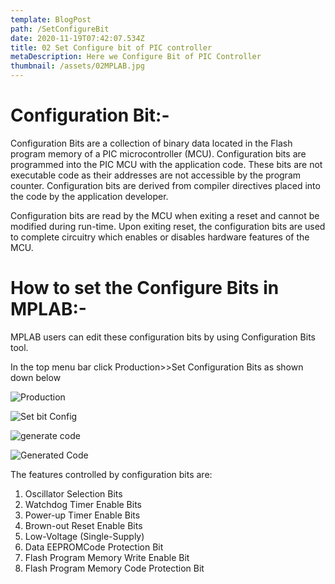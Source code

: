 ```yaml
---
template: BlogPost
path: /SetConfigureBit
date: 2020-11-19T07:42:07.534Z
title: 02 Set Configure bit of PIC controller
metaDescription: Here we Configure Bit of PIC Controller
thumbnail: /assets/02MPLAB.jpg
---
```

# Configuration Bit:-

Configuration Bits are a collection of binary data located in the Flash program memory of a PIC microcontroller (MCU). Configuration bits are programmed into the PIC MCU with the application code. These bits are not executable code as their addresses are not accessible by the program counter. Configuration bits are derived from compiler directives placed into the code by the application developer.

Configuration bits are read by the MCU when exiting a reset and cannot be modified during run-time. Upon exiting reset, the configuration bits are used to complete circuitry which enables or disables hardware features of the MCU.

# How to set the Configure Bits in MPLAB:-

MPLAB users can edit these configuration bits by using Configuration Bits tool.

In the top menu bar click Production>>Set Configuration Bits as shown down below

![Production](/assets/2.png)

![Set bit Config](/assets/3.PNG)

![generate code](/assets/4.PNG)

   

![Generated Code](/assets/5.PNG)

The features controlled by configuration bits are:

1. Oscillator Selection Bits
2. Watchdog Timer Enable Bits
3. Power-up Timer Enable Bits
4. Brown-out Reset Enable Bits
5. Low-Voltage (Single-Supply)
6. Data [](https://microcontrollerslab.com/eeprom-working-interfacing-with-microcontroller/)EEPROMCode Protection Bit
7. Flash Program Memory Write Enable Bit
8. Flash Program Memory Code Protection Bit
